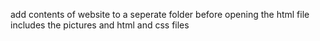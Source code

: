 add contents of website to a seperate folder before opening the html file includes the pictures and html and css files
